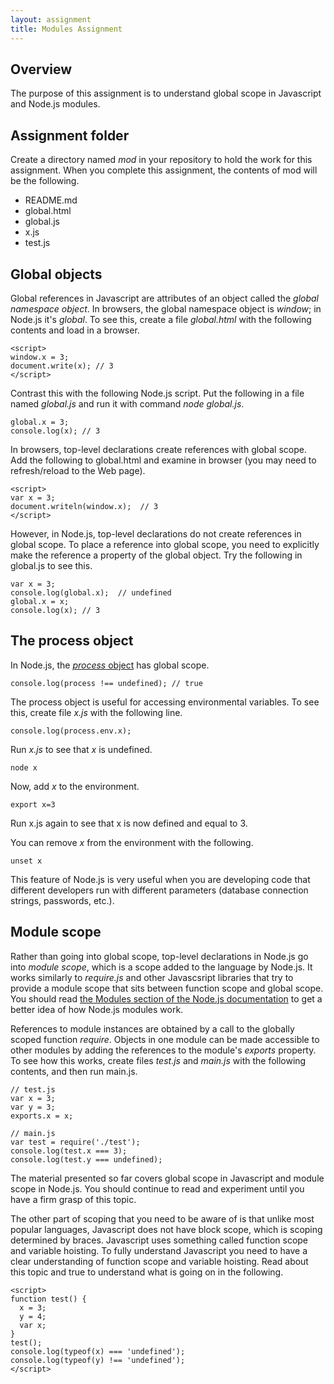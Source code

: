 ```yaml
---
layout: assignment
title: Modules Assignment
---
```


## Overview

The purpose of this assignment is to understand global scope in Javascript and Node.js modules.

## Assignment folder

Create a directory named _mod_ in your repository to hold the work for this assignment. When you complete this assignment, the contents of mod will be the following.

* README.md
* global.html
* global.js
* x.js
* test.js

## Global objects

Global references in Javascript are attributes of an object called the _global namespace object_. In browsers, the global namespace object is _window_; in Node.js it's _global_. To see this, create a file _global.html_ with the following contents and load in a browser.

~~~~
<script>
window.x = 3;
document.write(x); // 3
</script>
~~~~

Contrast this with the following Node.js script.  Put the following in a file named _global.js_ and run it with command _node global.js_.

~~~~
global.x = 3;
console.log(x); // 3
~~~~

In browsers, top-level declarations create references with global scope.  Add the following to global.html and examine in browser (you may need to refresh/reload to the Web page).

~~~~
<script>
var x = 3;
document.writeln(window.x);  // 3
</script>
~~~~

However, in Node.js, top-level declarations do not create references in global scope.  To place a reference into global scope, you need to explicitly make the reference a property of the global object. Try the following in global.js to see this.

~~~~
var x = 3;
console.log(global.x);  // undefined
global.x = x;
console.log(x); // 3
~~~~

## The process object

In Node.js, the [_process_ object](http://nodejs.org/api/process.html#process_process) has global scope.  

    console.log(process !== undefined); // true

The process object is useful for accessing environmental variables.  To see this, create file _x.js_ with the following line.

~~~~
console.log(process.env.x);
~~~~

Run _x.js_ to see that _x_ is undefined.

    node x

Now, add _x_ to the environment.

    export x=3

Run x.js again to see that x is now defined and equal to 3.

You can remove _x_ from the environment with the following.

    unset x

This feature of Node.js is very useful when you are developing code that different developers run with different parameters (database connection strings, passwords, etc.).

## Module scope

Rather than going into global scope, top-level declarations in Node.js go into _module scope_, which is a scope added to the language by Node.js.  It works similarly to _require.js_ and other Javascsript libraries that try to provide a module scope that sits between function scope and global scope. You should read [the Modules section of the Node.js documentation](http://nodejs.org/api/modules.html) to get a better idea of how Node.js modules work.

References to module instances are obtained by a call to the globally scoped function _require_.  Objects in one module can be made accessible to other modules by adding the references to the module's _exports_ property.  To see how this works, create files _test.js_ and _main.js_ with the following contents, and then run main.js.

~~~~
// test.js
var x = 3;
var y = 3;
exports.x = x;
~~~~

~~~~
// main.js
var test = require('./test');
console.log(test.x === 3);
console.log(test.y === undefined);
~~~~

The material presented so far covers global scope in Javascript and module scope in Node.js.  You should continue to read and experiment until you have a firm grasp of this topic.

The other part of scoping that you need to be aware of is that unlike most popular languages, Javascript does not have block scope, which is scoping determined by braces.  Javascript uses something called function scope and variable hoisting.  To fully understand Javascript you need to have a clear understanding of function scope and variable hoisting. 
Read about this topic and true to understand what is going on in the following.

~~~
<script>
function test() {
  x = 3;
  y = 4;
  var x;
}
test();
console.log(typeof(x) === 'undefined');
console.log(typeof(y) !== 'undefined');
</script>
~~~


